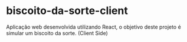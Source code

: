 # biscoito-da-sorte-client
Aplicação web desenvolvida utilizando React, o objetivo deste projeto é simular um biscoito da sorte. (Client Side)
